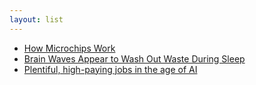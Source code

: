 ```yaml
---
layout: list
---
```


 - [How Microchips Work](https://exclusivearchitecture.com/03-technical-articles-IC-00-table-of-contents.html)
 - [Brain Waves Appear to Wash Out Waste During Sleep](https://jamanetwork.com/journals/jama/fullarticle/2816616)
 - [Plentiful, high-paying jobs in the age of AI](https://www.noahpinion.blog/p/plentiful-high-paying-jobs-in-the)
